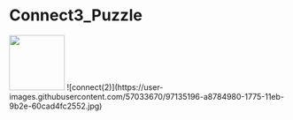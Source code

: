 # Connect3_Puzzle
<img src="![conect3(0)](https://user-images.githubusercontent.com/57033670/97135192-a6ae8600-1775-11eb-83aa-b11258bffcae.jpg)" width="100" height="100"/>
![connect(2)](https://user-images.githubusercontent.com/57033670/97135196-a8784980-1775-11eb-9b2e-60cad4fc2552.jpg)
